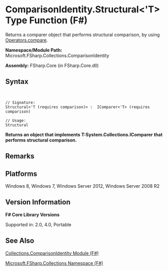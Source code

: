 # ComparisonIdentity.Structural<'T> Type Function (F#)

Returns a comparer object that performs structural comparison, by using [Operators.compare](http://msdn.microsoft.com/en-us/library/295e1320-0955-4c3d-ac31-288fa80a658c).

**Namespace/Module Path:** Microsoft.FSharp.Collections.ComparisonIdentity

**Assembly:** FSharp.Core (in FSharp.Core.dll)


## Syntax


```


// Signature:
Structural<'T (requires comparison)> :  IComparer<'T> (requires comparison)

// Usage:
Structural

```


**Returns an object that implements T:System.Collections.IComparer that performs structural comparison.**
## Remarks

## Platforms
Windows 8, Windows 7, Windows Server 2012, Windows Server 2008 R2


## Version Information
**F# Core Library Versions**

Supported in: 2.0, 4.0, Portable




## See Also
[Collections.ComparisonIdentity Module &#40;F&#35;&#41;](Collections.ComparisonIdentity-Module-%5BFSharp%5D.md)

[Microsoft.FSharp.Collections Namespace &#40;F&#35;&#41;](Microsoft.FSharp.Collections-Namespace-%5BFSharp%5D.md)

